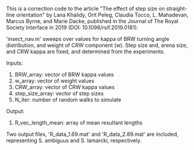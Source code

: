 This is a correction code to the article "The effect of step size on straight-line orientation" by Lana Khalidy, Orit Peleg, Claudia Tocco, L. Mahadevan, Marcus Byrne, and Marie Dacke, published in the Journal of The Royal Society Interface in 2019 (DOI: 10.1098/rsif.2019.0181). 

'insect_nav.m' sweeps over values for kappa of BRW turning angle distribution, and weight of CRW component (w). Step size and, arena size, and CRW kappa are fixed, and determined from the experiments.

Inputs:
1) BRW_array: vector of BRW kappa values
2) w_array: vector of weight values
3) CRW_array: vector of CRW kappa values
4) step_size_array: vector of step sizes
5) N_iter: number of random walks to simulate

Output:
1) R_vec_length_mean: array of mean resultant lengths

Two output files, 'R_data_1.69.mat' and 'R_data_2.89.mat' are included, representing S. ambiguus and S. lamarcki, respectively. 

